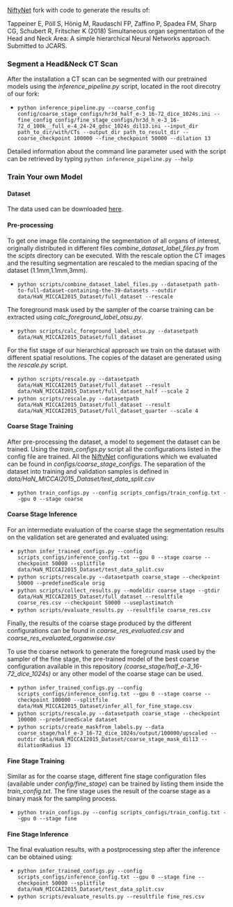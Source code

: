 [NiftyNet][nifty] fork with code to generate the results of:

Tappeiner E, Pöll S, Hönig M, Raudaschl FP, Zaffino P, Spadea FM, Sharp CG, Schubert R, Fritscher K (2018) Simultaneous organ segmentation of the Head and Neck Area: A simple hierarchical Neural Networks approach. Submitted to JCARS.

### Segment a Head&Neck CT Scan
After the installation a CT scan can be segmented with our pretrained models using the *inference_pipeline.py* script, located in the root direcotry of our fork:

* `python inference_pipeline.py --coarse_config config/coarse_stage_configs/hr3d_half_e-3_16-72_dice_1024s.ini --fine_config config/fine_stage_configs/hr3d_h_e-3_16-72_d_100k__full_e-4_24-24_gdsc_1024s_dil13.ini --input_dir path_to_dir/with/CTs --output_dir path_to_result_dir --coarse_checkpoint 100000 --fine_checkpoint 50000 --dilation 13`

Detailed information about the command line parameter used with the script can be retrieved by typing `python inference_pipeline.py --help`


### Train Your own Model

#### Dataset
The data used can be downloaded [here][dataset].

#### Pre-processing
To get one image file containing the segmentation of all organs of interest, originally distributed in different files *combine_dataset_label_files.py* from the *scipts* directory can be executed. With the rescale option the CT images and the resulting segmentation are rescaled to the median spacing of the dataset (1.1mm,1.1mm,3mm).

* `python scripts/combine_dataset_label_files.py --datasetpath path-to-full-dataset-containing-the-39-datasets --outdir data/HaN_MICCAI2015_Dataset/full_dataset --rescale`

The foreground mask used by the sampler of the coarse training can be extracted using *calc_foreground_label_otsu.py*.

* `python scripts/calc_foreground_label_otsu.py --datasetpath data/HaN_MICCAI2015_Dataset/full_dataset`

For the fist stage of our hierarchical approach we train on the dataset with different spatial resolutions. The copies of the dataset are generated using the *rescale.py* script.

*  `python scripts/rescale.py --datasetpath data/HaN_MICCAI2015_Dataset/full_dataset --result data/HaN_MICCAI2015_Dataset/full_dataset_half --scale 2`
*  `python scripts/rescale.py --datasetpath data/HaN_MICCAI2015_Dataset/full_dataset --result data/HaN_MICCAI2015_Dataset/full_dataset_quarter --scale 4`
 
#### Coarse Stage Training

After pre-processing the dataset, a model to segement the dataset can be trained. Using the *train_configs.py* script all the configurations listed in the config file are trained. All the  [NiftyNet][nifty] configurations which we evaluated can be found in *configs/coarse_stage_configs*. The separation of the dataset into training and validation samples is defined in *data/HaN_MICCAI2015_Dataset/test_data_split.csv* 

* `python train_configs.py --config scripts_configs/train_config.txt --gpu 0 --stage coarse`

#### Coarse Stage Inference
 
For an intermediate evaluation of the coarse stage the segmentation results on the validation set are generated and evaluated using:

* `python infer_trained_configs.py --config scripts_configs/inference_config.txt --gpu 0 --stage coarse --checkpoint 50000 --splitfile data/HaN_MICCAI2015_Dataset/test_data_split.csv`
* `python scripts/rescale.py --datasetpath coarse_stage --checkpoint 50000 --predefinedScale orig`
* `python scripts/collect_results.py --modeldir coarse_stage --gtdir data/HaN_MICCAI2015_Dataset/full_dataset --resultfile coarse_res.csv --checkpoint 50000 --useplastimatch`
* `python scripts/evaluate_results.py --resultfile coarse_res.csv`

Finally, the results of the coarse stage produced by the different configurations can be found in *coarse_res_evaluated.csv* and *coarse_res_evaluated_organwise.csv*

To use the coarse network to generate the foreground mask used by the sampler of the fine stage, the pre-trained model of the best coarse configuration available in this repository *(coarse_stage/half_e-3_16-72_dice_1024s)* or any other model of the coarse stage can be used.

* `python infer_trained_configs.py --config scripts_configs/inference_config.txt --gpu 0 --stage coarse --checkpoint 100000 --splitfile data/HaN_MICCAI2015_Dataset/infer_all_for_fine_stage.csv`
* `python scripts/rescale.py --datasetpath coarse_stage --checkpoint 100000 --predefinedScale dataset`
* `python scripts/create_maskfrom_labels.py --data coarse_stage/half_e-3_16-72_dice_1024s/output/100000/upscaled --outdir data/HaN_MICCAI2015_Dataset/coarse_stage_mask_dil13 --dilationRadius 13` 

#### Fine Stage Training

Similar as for the coarse stage, different fine stage configuration files (available under *config/fine_stage*) can be trained by listing them inside the *train_config.txt*. The fine stage uses the result of the coarse stage as a binary mask for the sampling process.

* `python train_configs.py --config scripts_configs/train_config.txt --gpu 0 --stage fine`

#### Fine Stage Inference

The final evaluation results, with a postprocessing step after the inference can be obtained using:

* `python infer_trained_configs.py --config scripts_configs/inference_config.txt --gpu 0 --stage fine --checkpoint 50000 --splitfile data/HaN_MICCAI2015_Dataset/test_data_split.csv`
* `python scripts/evaluate_results.py --resultfile fine_res.csv`
    
[nifty]: https://github.com/NifTK/NiftyNet
[dataset]: http://www.imagenglab.com/newsite/pddca/
